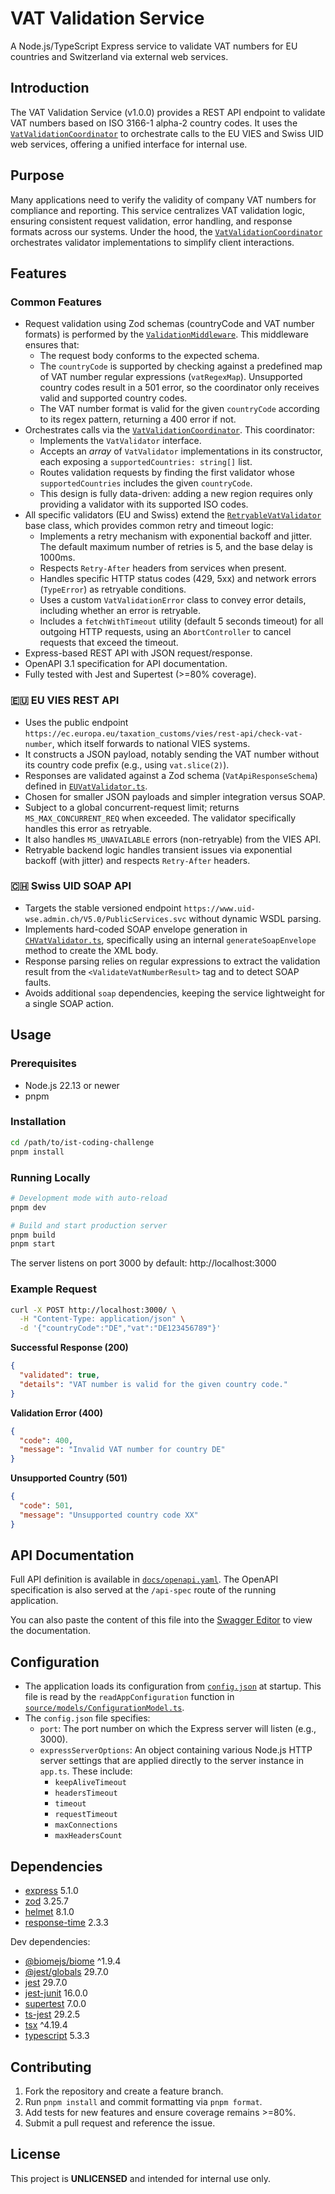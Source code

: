 # VAT Validation Service

A Node.js/TypeScript Express service to validate VAT numbers for EU countries and Switzerland via external web services.

## Introduction

The VAT Validation Service (v1.0.0) provides a REST API endpoint to validate VAT numbers based on ISO 3166-1 alpha-2 country codes. It uses the [`VatValidationCoordinator`](/source/services/VatValidationCoordinator.ts) to orchestrate calls to the EU VIES and Swiss UID web services, offering a unified interface for internal use.

## Purpose

Many applications need to verify the validity of company VAT numbers for compliance and reporting. This service centralizes VAT validation logic, ensuring consistent request validation, error handling, and response formats across our systems. Under the hood, the [`VatValidationCoordinator`](/source/services/VatValidationCoordinator.ts) orchestrates validator implementations to simplify client interactions.

## Features

### Common Features

- Request validation using Zod schemas (countryCode and VAT number formats) is performed by the [`ValidationMiddleware`](/source/middleware/ValidationMiddleware.ts). This middleware ensures that:
  - The request body conforms to the expected schema.
  - The `countryCode` is supported by checking against a predefined map of VAT number regular expressions (`vatRegexMap`). Unsupported country codes result in a 501 error, so the coordinator only receives valid and supported country codes.
  - The VAT number format is valid for the given `countryCode` according to its regex pattern, returning a 400 error if not.
- Orchestrates calls via the [`VatValidationCoordinator`](/source/services/VatValidationCoordinator.ts). This coordinator:
  - Implements the `VatValidator` interface.
  - Accepts an _array_ of `VatValidator` implementations in its constructor, each exposing a `supportedCountries: string[]` list.
  - Routes validation requests by finding the first validator whose `supportedCountries` includes the given `countryCode`.
  - This design is fully data-driven: adding a new region requires only providing a validator with its supported ISO codes.
- All specific validators (EU and Swiss) extend the [`RetryableVatValidator`](/source/services/RetryableVatValidator.ts) base class, which provides common retry and timeout logic:
  - Implements a retry mechanism with exponential backoff and jitter. The default maximum number of retries is 5, and the base delay is 1000ms.
  - Respects `Retry-After` headers from services when present.
  - Handles specific HTTP status codes (429, 5xx) and network errors (`TypeError`) as retryable conditions.
  - Uses a custom `VatValidationError` class to convey error details, including whether an error is retryable.
  - Includes a `fetchWithTimeout` utility (default 5 seconds timeout) for all outgoing HTTP requests, using an `AbortController` to cancel requests that exceed the timeout.
- Express-based REST API with JSON request/response.
- OpenAPI 3.1 specification for API documentation.
- Fully tested with Jest and Supertest (>=80% coverage).

### 🇪🇺 EU VIES REST API

- Uses the public endpoint `https://ec.europa.eu/taxation_customs/vies/rest-api/check-vat-number`, which itself forwards to national VIES systems.
- It constructs a JSON payload, notably sending the VAT number without its country code prefix (e.g., using `vat.slice(2)`).
- Responses are validated against a Zod schema (`VatApiResponseSchema`) defined in [`EUVatValidator.ts`](/source/services/EUVatValidator.ts).
- Chosen for smaller JSON payloads and simpler integration versus SOAP.
- Subject to a global concurrent-request limit; returns `MS_MAX_CONCURRENT_REQ` when exceeded. The validator specifically handles this error as retryable.
- It also handles `MS_UNAVAILABLE` errors (non-retryable) from the VIES API.
- Retryable backend logic handles transient issues via exponential backoff (with jitter) and respects `Retry-After` headers.

### 🇨🇭 Swiss UID SOAP API

- Targets the stable versioned endpoint `https://www.uid-wse.admin.ch/V5.0/PublicServices.svc` without dynamic WSDL parsing.
- Implements hard-coded SOAP envelope generation in [`CHVatValidator.ts`](/source/services/CHVatValidator.ts), specifically using an internal `generateSoapEnvelope` method to create the XML body.
- Response parsing relies on regular expressions to extract the validation result from the `<ValidateVatNumberResult>` tag and to detect SOAP faults.
- Avoids additional `soap` dependencies, keeping the service lightweight for a single SOAP action.

## Usage

### Prerequisites

- Node.js 22.13 or newer
- pnpm

### Installation

```bash
cd /path/to/ist-coding-challenge
pnpm install
```

### Running Locally

```bash
# Development mode with auto-reload
pnpm dev

# Build and start production server
pnpm build
pnpm start
```

The server listens on port 3000 by default: http://localhost:3000

### Example Request

```bash
curl -X POST http://localhost:3000/ \
  -H "Content-Type: application/json" \
  -d '{"countryCode":"DE","vat":"DE123456789"}'
```

**Successful Response (200)**

```json
{
  "validated": true,
  "details": "VAT number is valid for the given country code."
}
```

**Validation Error (400)**

```json
{
  "code": 400,
  "message": "Invalid VAT number for country DE"
}
```

**Unsupported Country (501)**

```json
{
  "code": 501,
  "message": "Unsupported country code XX"
}
```

## API Documentation

Full API definition is available in [`docs/openapi.yaml`](./openapi.yaml). The OpenAPI specification is also served at the `/api-spec` route of the running application.

You can also paste the content of this file into the [Swagger Editor](https://editor-next.swagger.io/) to view the documentation.

## Configuration

- The application loads its configuration from [`config.json`](../config.json) at startup. This file is read by the `readAppConfiguration` function in [`source/models/ConfigurationModel.ts`](/source/models/ConfigurationModel.ts).
- The `config.json` file specifies:
  - `port`: The port number on which the Express server will listen (e.g., 3000).
  - `expressServerOptions`: An object containing various Node.js HTTP server settings that are applied directly to the server instance in `app.ts`. These include:
    - `keepAliveTimeout`
    - `headersTimeout`
    - `timeout`
    - `requestTimeout`
    - `maxConnections`
    - `maxHeadersCount`

## Dependencies

- [express](https://www.npmjs.com/package/express) 5.1.0
- [zod](https://www.npmjs.com/package/zod) 3.25.7
- [helmet](https://www.npmjs.com/package/helmet) 8.1.0
- [response-time](https://www.npmjs.com/package/response-time) 2.3.3

Dev dependencies:

- [@biomejs/biome](https://www.npmjs.com/package/@biomejs/biome) ^1.9.4
- [@jest/globals](https://www.npmjs.com/package/@jest/globals) 29.7.0
- [jest](https://www.npmjs.com/package/jest) 29.7.0
- [jest-junit](https://www.npmjs.com/package/jest-junit) 16.0.0
- [supertest](https://www.npmjs.com/package/supertest) 7.0.0
- [ts-jest](https://www.npmjs.com/package/ts-jest) 29.2.5
- [tsx](https://www.npmjs.com/package/tsx) ^4.19.4
- [typescript](https://www.npmjs.com/package/typescript) 5.3.3

## Contributing

1. Fork the repository and create a feature branch.
2. Run `pnpm install` and commit formatting via `pnpm format`.
3. Add tests for new features and ensure coverage remains >=80%.
4. Submit a pull request and reference the issue.

## License

This project is **UNLICENSED** and intended for internal use only.
